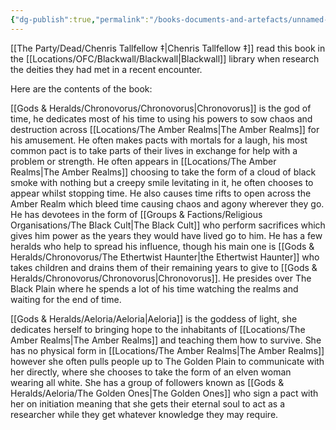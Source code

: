 ```yaml
---
{"dg-publish":true,"permalink":"/books-documents-and-artefacts/unnamed-book-on-the-ashen-pantheon/","updated":"2025-01-14T21:11:25.996+00:00"}
---
```



[[The Party/Dead/Chenris Tallfellow ‡\|Chenris Tallfellow ‡]] read this book in the [[Locations/OFC/Blackwall/Blackwall\|Blackwall]] library when research the deities they had met in a recent encounter. 

Here are the contents of the book:

[[Gods & Heralds/Chronovorus/Chronovorus\|Chronovorus]] is the god of time, he dedicates most of his time to using his powers to sow chaos and destruction across [[Locations/The Amber Realms\|The Amber Realms]] for his amusement. He often makes pacts with mortals for a laugh, his most common pact is to take parts of their lives in exchange for help with a problem or strength. He often appears in [[Locations/The Amber Realms\|The Amber Realms]] choosing to take the form of a cloud of black smoke with nothing but a creepy smile levitating in it, he often chooses to appear whilst stopping time. He also causes time rifts to open across the Amber Realm which bleed time causing chaos and agony wherever they go. He has devotees in the form of [[Groups & Factions/Religious Organisations/The Black Cult\|The Black Cult]] who perform sacrifices which gives him power as the years they would have lived go to him. He has a few heralds who help to spread his influence, though his main one is [[Gods & Heralds/Chronovorus/The Ethertwist Haunter\|the Ethertwist Haunter]] who takes children and drains them of their remaining years to give to [[Gods & Heralds/Chronovorus/Chronovorus\|Chronovorus]]. He presides over The Black Plain where he spends a lot of his time watching the realms and waiting for the end of time.

[[Gods & Heralds/Aeloria/Aeloria\|Aeloria]] is the goddess of light, she dedicates herself to bringing hope to the inhabitants of [[Locations/The Amber Realms\|The Amber Realms]] and teaching them how to survive. She has no physical form in [[Locations/The Amber Realms\|The Amber Realms]] however she often pulls people up to The Golden Plain to communicate with her directly, where she chooses to take the form of an elven woman wearing all white. She has a group of followers known as [[Gods & Heralds/Aeloria/The Golden Ones\|The Golden Ones]] who sign a pact with her on initiation meaning that she gets their eternal soul to act as a researcher while they get whatever knowledge they may require.